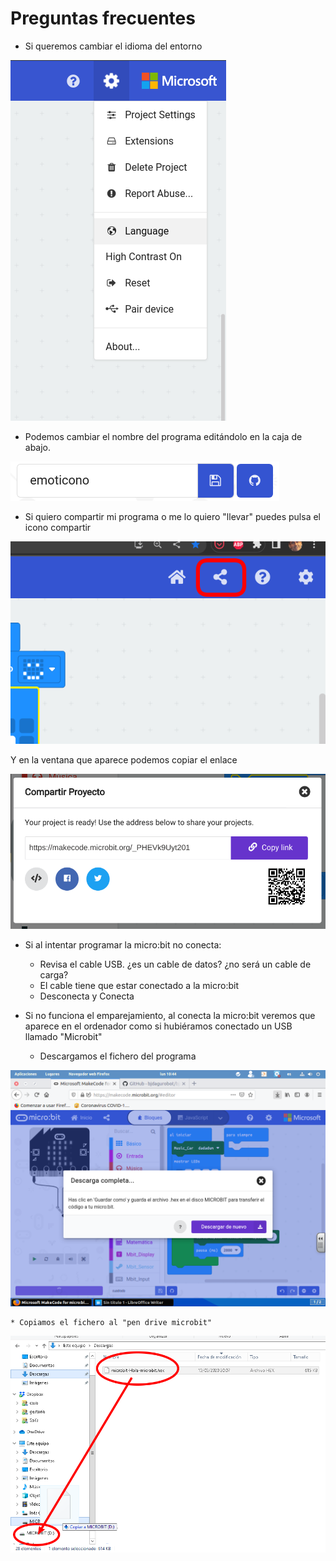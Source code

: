 # Preguntas frecuentes

* Si queremos cambiar el idioma del entorno

![](./images/SelecionarIdioma.png)

* Podemos cambiar el nombre del programa editándolo en la caja de abajo.

![](./images/NombrPrograma.png)

* Si quiero compartir mi programa o me lo quiero "llevar" puedes pulsa el icono compartir

![](./images/makecode-compartir.png)

Y en la ventana que aparece podemos copiar el enlace

![](./images/makecode-compartir-enlace.png)

* Si al intentar programar la micro:bit no conecta: 
    * Revisa el cable USB. ¿es un cable de datos? ¿no será un cable de carga?
    * El cable tiene que estar conectado a la micro:bit
    * Desconecta y Conecta

* Si no funciona el emparejamiento, al conecta la micro:bit veremos que aparece en el ordenador como si hubiéramos conectado un USB llamado "Microbit"

    * Descargamos el fichero del programa

![](./images/installGuadalinex5.png)

    * Copiamos el fichero al "pen drive microbit"

![](./images/CopiarFicheroHex.png)